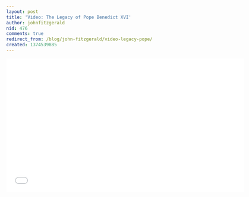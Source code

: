 ```yaml
---
layout: post
title: 'Video: The Legacy of Pope Benedict XVI'
author: johnfitzgerald
nid: 476
comments: true
redirect_from: /blog/john-fitzgerald/video-legacy-pope/
created: 1374539885
---
```

<iframe src="//www.youtube.com/embed/LvaPlU9OnMA" frameborder="0" width="640" height="360"></iframe>
